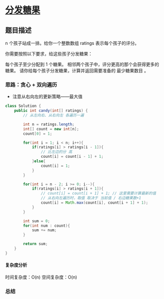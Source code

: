 # [分发糖果](分发糖果"[题目地址](https://leetcode.cn/problems/candy/description/)")

## 题目描述
n 个孩子站成一排。给你一个整数数组 ratings 表示每个孩子的评分。

你需要按照以下要求，给这些孩子分发糖果：

每个孩子至少分配到 1 个糖果。
相邻两个孩子中，评分更高的那个会获得更多的糖果。
请你给每个孩子分发糖果，计算并返回需要准备的 最少糖果数目 。

### 思路：贪心 + 双向遍历
- 注意从右向左的更新策略——最大值

```java
class Solution {
    public int candy(int[] ratings) {
        // 从左向右、从右向左 各遍历一遍

        int n = ratings.length;
        int[] count = new int[n];
        count[0] = 1;

        for(int i = 1; i < n; i++){ 
            if(ratings[i] > ratings[i - 1]){
                // 比左边的分 高
                count[i] = count[i - 1] + 1;
            }else{
                count[i] = 1;
            }
        }

        for(int i = n - 2; i >= 0; i--){
            if(ratings[i] > ratings[i + 1]){
                // count[i] = count[i + 1] + 1; // 这里需要计算最新的值
                // 从右向左遍历时，取值 取决于 当前值 / 右边糖果数+1    
                count[i] = Math.max(count[i], count[i + 1] + 1);
            }
        }

        int sum = 0;
        for(int num : count){
            sum += num;
        }

        return sum;
    }
}
```

#### 复杂度分析
时间复杂度：O(n)
空间复杂度：O(n)

### 总结

